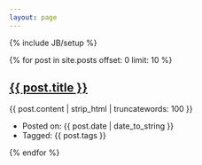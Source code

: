 ```yaml
---
layout: page
---
```

{% include JB/setup %}

<div id="content" class="">
{% for post in site.posts offset: 0 limit: 10 %}
  <div class="post">
    <h2><a href="{{ BASE_PATH }}{{ post.url }}">{{ post.title }}</a></h2>
    <div class="entrybody">
      {{ post.content | strip_html | truncatewords: 100 }}
    </div>
    <div class="meta">
      <ul>
        <li class="date">Posted on: {{ post.date | date_to_string }}</li>
        <li class="tags">Tagged: {{ post.tags }}</li>
      </ul>
    </div>
  </div>
{% endfor %}
</div>
